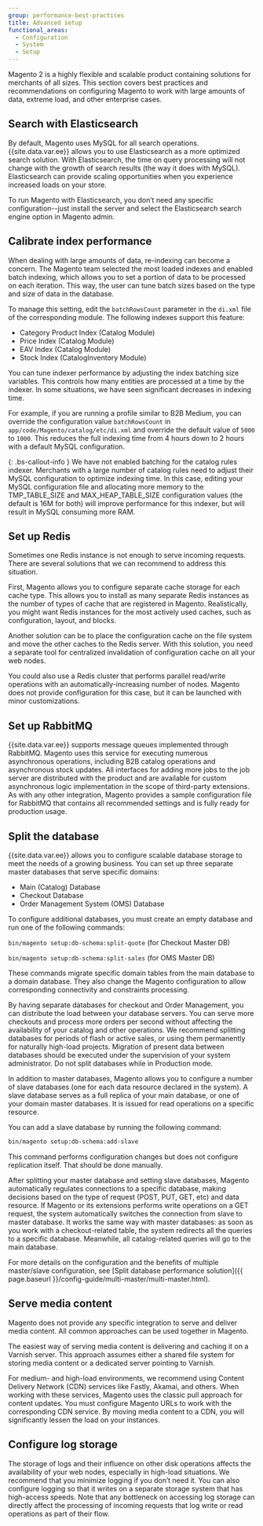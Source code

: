 ```yaml
---
group: performance-best-practices
title: Advanced setup
functional_areas:
  - Configuration
  - System
  - Setup
---
```


Magento 2 is a highly flexible and scalable product containing solutions for merchants of all sizes. This section covers best practices and recommendations on configuring Magento to work with large amounts of data, extreme load, and other enterprise cases.

## Search with Elasticsearch

By default, Magento uses MySQL for all search operations. {{site.data.var.ee}} allows you to use Elasticsearch as a more optimized search solution. With Elasticsearch, the time on query processing will not change with the growth of search results (the way it does with MySQL). Elasticsearch can provide scaling opportunities when you experience increased loads on your store.

To run Magento with Elasticsearch, you don’t need any specific configuration--just install the server and select the Elasticsearch search engine option in Magento admin.

## Calibrate index performance

When dealing with large amounts of data, re-indexing can become a concern. The Magento team selected the most loaded indexes and enabled batch indexing, which  allows you to set a portion of data to be processed on each iteration. This way, the user can tune batch sizes based on the type and size of data in the database.

To manage this setting, edit the `batchRowsCount` parameter in the `di.xml` file of the corresponding module. The following indexes support this feature:

* Category Product Index (Catalog Module)
* Price Index (Catalog Module)
* EAV Index (Catalog Module)
* Stock Index (CatalogInventory Module)

You can tune indexer performance by adjusting the index batching size variables. This controls how many entities are processed at a time by the indexer. In some situations, we have seen significant decreases in indexing time.

For example, if you are running a profile similar to B2B Medium, you can override the configuration value `batchRowsCount` in `app/code/Magento/catalog/etc/di.xml` and override the default value of `5000` to `1000`. This reduces the full indexing time from 4 hours down to 2 hours with a default MySQL configuration.


{: .bs-callout-info }
We have not enabled batching for the catalog rules indexer. Merchants with a large number of catalog rules need to adjust their MySQL configuration to optimize indexing time. In this case, editing your MySQL configuration file and allocating more memory to the TMP_TABLE_SIZE and MAX_HEAP_TABLE_SIZE configuration values (the default is 16M for both) will improve performance for this indexer, but will result in MySQL consuming more RAM.

## Set up Redis

Sometimes one Redis instance is not enough to serve incoming requests. There are several solutions that we can recommend to address this situation.

First, Magento allows you to configure separate cache storage for each cache type. This allows you to install as many separate Redis instances as the number of types of cache that are registered in Magento. Realistically, you might want Redis instances for the most actively used caches, such as configuration, layout, and blocks.

Another solution can be to place the configuration cache on the file system and move the other caches to the Redis server. With this solution, you need a separate tool for centralized invalidation of configuration cache on all your web nodes.

You could also use a Redis cluster that performs parallel read/write operations with an automatically-increasing number of nodes. Magento does not provide configuration for this case, but it can be launched with minor customizations.

## Set up RabbitMQ

{{site.data.var.ee}} supports message queues implemented through RabbitMQ. Magento uses this service for executing numerous asynchronous operations, including B2B catalog operations and asynchronous stock updates. All interfaces for adding more jobs to the job server are distributed with the product and are available for custom asynchronous logic implementation in the scope of third-party extensions. As with any other integration, Magento provides a sample configuration file for RabbitMQ that contains all recommended settings and is fully ready for production usage.

## Split the database

{{site.data.var.ee}} allows you to configure scalable database storage to meet the needs of a growing business. You can set up three separate master databases that serve specific domains:

* Main (Catalog) Database
* Checkout Database
* Order Management System (OMS) Database

To configure additional databases, you must create an empty database and run one of the following commands:

  `bin/magento setup:db-schema:split-quote` (for Checkout Master DB)

  `bin/magento setup:db-schema:split-sales` (for OMS Master DB)

These commands migrate specific domain tables from the main database to a domain database. They also change the Magento configuration to allow corresponding connectivity and constraints processing.

By having separate databases for checkout and Order Management, you can distribute the load between your database servers. You can serve more checkouts and process more orders per second without affecting the availability of your catalog and other operations. We recommend splitting databases for periods of flash or active sales, or using them permanently for naturally high-load projects. Migration of present data between databases should be executed under the supervision of your system administrator.  Do not split databases while in Production mode.

In addition to master databases, Magento allows you to configure a number of slave databases (one for each data resource declared in the system). A slave database serves as a full replica of your main database, or one of your domain master databases. It is issued for read operations on a specific resource.


You can add a slave database by running the following command:

```bash
bin/magento setup:db-schema:add-slave
```

This command performs configuration changes but does not configure replication itself. That should be done manually.

After splitting your master database and setting slave databases, Magento automatically regulates connections to a specific database, making decisions based on the type of request (POST, PUT, GET, etc) and data resource. If Magento or its extensions performs write operations on a GET request, the system automatically switches the connection from slave to master database. It works the same way with master databases: as soon as you work with a checkout-related table, the system redirects all the queries to a specific database. Meanwhile, all catalog-related queries will go to the main database.

For more details on the configuration and the benefits of multiple master/slave configuration, see
[Split database performance solution]({{ page.baseurl }}/config-guide/multi-master/multi-master.html).

## Serve media content

Magento does not provide any specific integration to serve and deliver media content. All common approaches can be used together in Magento.

The easiest way of serving media content is delivering and caching it on a Varnish server. This approach assumes either a shared file system for storing media content or a dedicated server pointing to Varnish.

For medium- and high-load environments, we recommend using Content Delivery Network (CDN) services like Fastly, Akamai, and others. When working with these services, Magento uses the classic pull approach for content updates. You must configure Magento URLs to work with the corresponding CDN service. By moving media content to a CDN, you will significantly lessen the load on your instances.

## Configure log storage

The storage of logs and their influence on other disk operations affects the availability of your web nodes, especially in high-load situations. We recommend that you minimize logging if you don’t need it. You can also configure logging so that it writes on a separate storage system that has high-access speeds. Note that any bottleneck on accessing log storage can directly affect the processing of incoming requests that log write or read operations as part of their flow.
